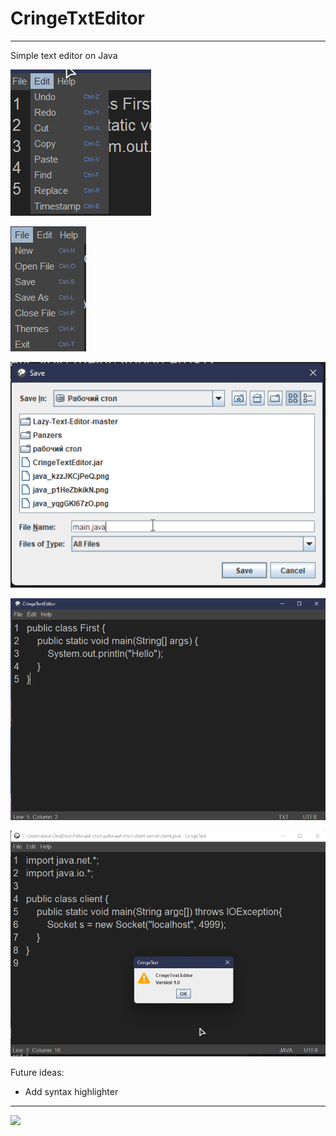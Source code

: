 # CringeTxtEditor
---

Simple text editor on Java

![](img/edit_menu.png)

![](img/file_menu.png)

![](img/save.png)

![](img/text.png)

![](img/Version.png)

Future ideas:

 * Add syntax highlighter
---
![](https://img.shields.io/tokei/lines/github/cppshizoidS/CringeTextEditor)
